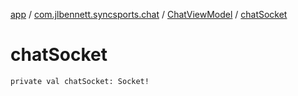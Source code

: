 [app](../../index.md) / [com.jlbennett.syncsports.chat](../index.md) / [ChatViewModel](index.md) / [chatSocket](./chat-socket.md)

# chatSocket

`private val chatSocket: Socket!`